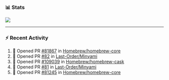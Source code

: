 ### :bar_chart: Stats

<a href="#">
  <img align="center" src="https://github-readme-stats.vercel.app/api?username=tuzi3040&show_icons=true&theme=dark" />
</a>

---

### :zap: Recent Activity

<!--START_SECTION:activity-->
1. 💪 Opened PR [#81867](https://github.com/Homebrew/homebrew-core/pull/81867) in [Homebrew/homebrew-core](https://github.com/Homebrew/homebrew-core)
2. 💪 Opened PR [#82](https://github.com/Last-Order/Minyami/pull/82) in [Last-Order/Minyami](https://github.com/Last-Order/Minyami)
3. 💪 Opened PR [#109039](https://github.com/Homebrew/homebrew-cask/pull/109039) in [Homebrew/homebrew-cask](https://github.com/Homebrew/homebrew-cask)
4. 💪 Opened PR [#81](https://github.com/Last-Order/Minyami/pull/81) in [Last-Order/Minyami](https://github.com/Last-Order/Minyami)
5. 💪 Opened PR [#81245](https://github.com/Homebrew/homebrew-core/pull/81245) in [Homebrew/homebrew-core](https://github.com/Homebrew/homebrew-core)
<!--END_SECTION:activity-->
